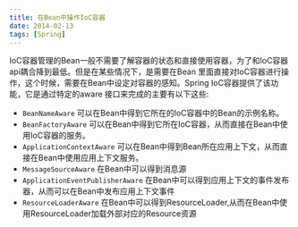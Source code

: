 ```yaml
---
title: 在Bean中操作IoC容器
date: 2014-02-13
tags: [Spring]
---
```


IoC容器管理的Bean一般不需要了解容器的状态和直接使用容器，为了和IoC容器api耦合降到最低。但是在某些情况下，是需要在Bean
里面直接对IoC容器进行操作，这个时候，需要在Bean中设定对容器的感知。Spring IoC容器提供了该功能，它是通过特定的aware
接口来完成的主要有以下这些:

* `BeanNameAware` 可以在Bean中得到它所在的IoC容器中的Bean的示例名称。
* `BeanFactoryAware` 可以在Bean中得到它所在IoC容器，从而直接在Bean中使用IoC容器的服务。
* `ApplicationContextAware` 可以在Bean中得到Bean所在应用上下文，从而直接在Bean中使用应用上下文服务。
* `MessageSourceAware` 在Bean中可以得到消息源
* `ApplicationEventPublisherAware` 在Bean中可以得到应用上下文的事件发布器，从而可以在Bean中发布应用上下文事件
* `ResourceLoaderAware` 在Bean中可以得到ResourceLoader,从而在Bean中使用ResourceLoader加载外部对应的Resource资源
